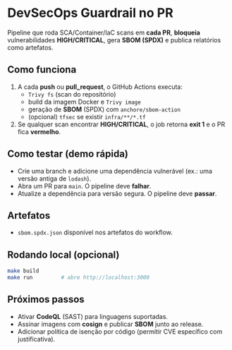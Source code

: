# DevSecOps Guardrail no PR

Pipeline que roda SCA/Container/IaC scans em **cada PR**, **bloqueia** vulnerabilidades **HIGH/CRITICAL**, gera **SBOM (SPDX)** e publica relatórios como artefatos.

## Como funciona
1. A cada **push** ou **pull_request**, o GitHub Actions executa:
   - `Trivy fs` (scan do repositório)
   - build da imagem Docker e `Trivy image`
   - geração de **SBOM** (SPDX) com `anchore/sbom-action`
   - (opcional) `tfsec` se existir `infra/**/*.tf`
2. Se qualquer scan encontrar **HIGH/CRITICAL**, o job retorna **exit 1** e o PR fica **vermelho**.

## Como testar (demo rápida)
- Crie uma branch e adicione uma dependência vulnerável (ex.: uma versão antiga de `lodash`).
- Abra um PR para `main`. O pipeline deve **falhar**.
- Atualize a dependência para versão segura. O pipeline deve **passar**.

## Artefatos
- `sbom.spdx.json` disponível nos artefatos do workflow.

## Rodando local (opcional)
```bash
make build
make run         # abre http://localhost:3000
```

## Próximos passos
- Ativar **CodeQL** (SAST) para linguagens suportadas.
- Assinar imagens com **cosign** e publicar **SBOM** junto ao release.
- Adicionar política de isenção por código (permitir CVE específico com justificativa).
